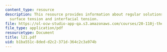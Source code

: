 ```yaml
---
content_type: resource
description: This resource provides information about regular solutions, vapour pressure,
  surface tension and interfacial tension.
file: https://ol-ocw-studio-app-qa.s3.amazonaws.com/courses/20-110j-thermodynamics-of-biomolecular-systems-fall-2005/b1ba551c8dedd2c2371d364c2c3a974b_l21.pdf
file_type: application/pdf
resourcetype: Document
title: l21.pdf
uid: b1ba551c-8ded-d2c2-371d-364c2c3a974b
---
```


